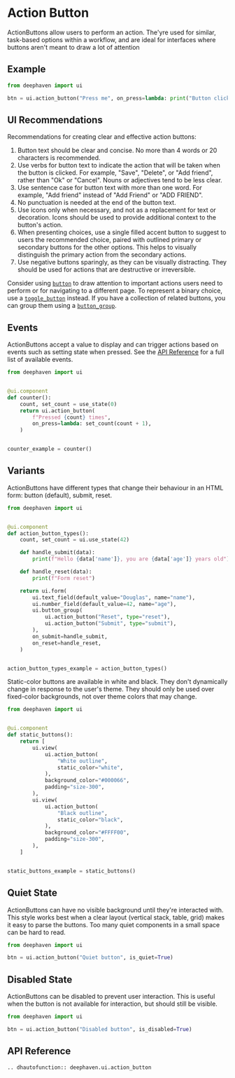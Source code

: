 # Action Button

ActionButtons allow users to perform an action. The'yre used for similar, task-based options within a workflow, and are ideal for interfaces where buttons aren't meant to draw a lot of attention

## Example

```python
from deephaven import ui

btn = ui.action_button("Press me", on_press=lambda: print("Button clicked"))
```

## UI Recommendations

Recommendations for creating clear and effective action buttons:

1. Button text should be clear and concise. No more than 4 words or 20 characters is recommended.
2. Use verbs for button text to indicate the action that will be taken when the button is clicked. For example, "Save", "Delete", or "Add friend", rather than "Ok" or "Cancel". Nouns or adjectives tend to be less clear.
3. Use sentence case for button text with more than one word. For example, "Add friend" instead of "Add Friend" or "ADD FRIEND".
4. No punctuation is needed at the end of the button text.
5. Use icons only when necessary, and not as a replacement for text or decoration. Icons should be used to provide additional context to the button's action.
6. When presenting choices, use a single filled accent button to suggest to users the recommended choice, paired with outlined primary or secondary buttons for the other options. This helps to visually distinguish the primary action from the secondary actions.
7. Use negative buttons sparingly, as they can be visually distracting. They should be used for actions that are destructive or irreversible.

Consider using [`button`](./button.md) to draw attention to important actions users need to perform or for navigating to a different page. To represent a binary choice, use a [`toggle_button`](./toggle_button.md) instead. If you have a collection of related buttons, you can group them using a [`button_group`](./button_group.md).

## Events

ActionButtons accept a value to display and can trigger actions based on events such as setting state when pressed. See the [API Reference](#api-reference) for a full list of available events.

```python
from deephaven import ui


@ui.component
def counter():
    count, set_count = use_state(0)
    return ui.action_button(
        f"Pressed {count} times",
        on_press=lambda: set_count(count + 1),
    )


counter_example = counter()
```

## Variants

ActionButtons have different types that change their behaviour in an HTML form: button (default), submit, reset. 

```python
from deephaven import ui


@ui.component
def action_button_types():
    count, set_count = ui.use_state(42)

    def handle_submit(data):
        print(f"Hello {data['name']}, you are {data['age']} years old")

    def handle_reset(data):
        print(f"Form reset")

    return ui.form(
        ui.text_field(default_value="Douglas", name="name"),
        ui.number_field(default_value=42, name="age"),
        ui.button_group(
            ui.action_button("Reset", type="reset"),
            ui.action_button("Submit", type="submit"),
        ),
        on_submit=handle_submit,
        on_reset=handle_reset,
    )


action_button_types_example = action_button_types()
```

Static-color buttons are available in white and black. They don't dynamically change in response to the user's theme. They should only be used over fixed-color backgrounds, not over theme colors that may change. 

```python
from deephaven import ui


@ui.component
def static_buttons():
    return [
        ui.view(
            ui.action_button(
                "White outline",
                static_color="white",
            ),
            background_color="#000066",
            padding="size-300",
        ),
        ui.view(
            ui.action_button(
                "Black outline",
                static_color="black",
            ),
            background_color="#FFFF00",
            padding="size-300",
        ),
    ]


static_buttons_example = static_buttons()
```

## Quiet State

ActionButtons can have no visible background until they're interacted with. This style works best when a clear layout (vertical stack, table, grid) makes it easy to parse the buttons. Too many quiet components in a small space can be hard to read.

```python
from deephaven import ui

btn = ui.action_button("Quiet button", is_quiet=True)
```

## Disabled State

ActionButtons can be disabled to prevent user interaction. This is useful when the button is not available for interaction, but should still be visible.

```python
from deephaven import ui

btn = ui.action_button("Disabled button", is_disabled=True)
```

## API Reference

```{eval-rst}
.. dhautofunction:: deephaven.ui.action_button
```
